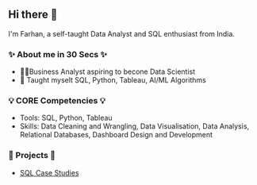 ## Hi there 👋

I'm Farhan, a self-taught Data Analyst and SQL enthusiast from India.

### ✨ About me in 30 Secs ✨
- 👦🏼Business Analyst aspiring to becone Data Scientist
- 📝 Taught myselt SQL, Python, Tableau, AI/ML Algorithms

### 💡 CORE Competencies 💡
- Tools: SQL, Python, Tableau
- Skills: Data Cleaning and Wrangling, Data Visualisation, Data Analysis, Relational Databases, Dashboard Design and Development

### 🔭 Projects 🔭
- [SQL Case Studies](https://github.com/IamFarhanUsmani/SQL-Case-Studies)
<!--
**IamFarhanUsmani/IamFarhanUsmani** is a ✨ _special_ ✨ repository because its `README.md` (this file) appears on your GitHub profile.

Here are some ideas to get you started:

- 🔭 I’m currently working on ...
- 🌱 I’m currently learning ...
- 👯 I’m looking to collaborate on ...
- 🤔 I’m looking for help with ...
- 💬 Ask me about ...
- 📫 How to reach me: ...
- 😄 Pronouns: ...
- ⚡ Fun fact: ...
-->
